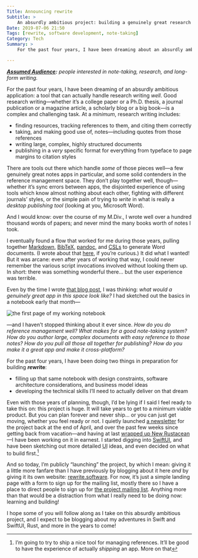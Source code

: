 ```yaml
---
Title: Announcing rewrite
Subtitle: >
    An absurdly ambitious project: building a genuinely great research writing app.
Date: 2019-07-06 21:50
Tags: [rewrite, software development, note-taking]
Category: Tech
Summary: >
    For the past four years, I have been dreaming about an absurdly ambitious project: to build a genuinely great research writing app. Today, I’m “kicking off” the project publicly, at rewrite.software.

---
```


<i><b>[Assumed Audience][aa]:</b> people interested in note-taking, research, and long-form writing.</i>

[aa]: https://v4.chriskrycho.com/2018/assumed-audiences.html

For the past four years, I have been dreaming of an absurdly ambitious application: a tool that can actually handle research writing *well*. Good research writing—whether it’s a college paper or a Ph.D. thesis, a journal publication or a magazine article, a scholarly blog or a big book—is a complex and challenging task. At a *minimum*, research writing includes:

- finding resources, tracking references to them, and citing them correctly
- taking, and making good use of, notes—including quotes from those references
- writing large, complex, highly structured documents
- publishing in a *very* specific format for everything from typeface to page margins to citation styles

There are tools out there which handle *some* of those pieces well—a few genuinely great notes apps in particular, and some solid contenders in the reference management space. They don’t play together well, though—whether it’s sync errors between apps, the disjointed experience of using tools which know almost nothing about each other, fighting with different journals’ styles, or the simple pain of trying to *write* in what is really a <i>desktop publishing tool</i> (looking at you, Microsoft Word).

And I would know: over the course of my M.Div., I wrote well over a hundred thousand words of papers; and never mind the many books worth of notes I took.

I eventually found a flow that worked for me during those years, pulling together [Markdown], [BibTeX], [pandoc], and [<abbr title="citation style languages">CSL</abbr>s][CSLs] to generate Word documents. (I wrote about that [here][academic-md], if you’re curious.) It did what I wanted! But it was arcane: even after years of working that way, I could never remember the various script invocations involved without looking them up. In short: there was something wonderful there… but the user experience was terrible.

[academic-md]: https://v4.chriskrycho.com/2015/academic-markdown-and-citations.html
[Markdown]: https://daringfireball.net/projects/markdown
[pandoc]: https://pandoc.org
[BibTeX]: https://en.wikipedia.org/wiki/BibTeX
[CSLs]: https://citationstyles.org

Even by the time I wrote [that blog post][academic-md], I was thinking: <i>what would a genuinely great app in this space look like?</i> I had sketched out the basics in a notebook early that month—

![the first page of my working notebook](https://f001.backblazeb2.com/file/rewrite/first-page.jpeg "a picture of the first page of my working notebook")

—and I haven’t stopped thinking about it ever since. <i>How do you do reference management well? What makes for a good note-taking system? How do you author large, complex documents with easy reference to those notes? How do you pull all those all together for publishing? How do you make it a *great* app *and* make it cross-platform?</i>

For the past four years, I have been doing two things in preparation for building <b><i>re</i>write</b>:

- filling up that same notebook with design constraints, software architecture considerations, and business model ideas
- developing the technical skills I’ll need to actually deliver on that dream

Even with those years of planning, though, I’d be lying if I said I feel ready to take this on: this project is huge. It will take years to get to a minimum viable product. But you can plan forever and never ship… or you can just get moving, whether you feel ready or not. I quietly launched [a newsletter][email] for the project back at the end of April, and over the past few weeks since getting back from vacation—and having at last [wrapped up New Rustacean][NR]—I have been working on it in earnest. I started digging into [SwiftUI], and have been sketching out more detailed <abbr title="user interface">UI</abbr> ideas, and even decided on what to build first.[^first]

[email]: https://buttondown.email/rewrite
[NR]: https://v4.chriskrycho.com/2019/finishing-things-on-the-internet.html
[SwiftUI]: https://developer.apple.com/xcode/swiftui/

[^first]: I’m going to try to ship a nice tool for managing references. It’ll be good to have the experience of actually *shipping* an app. More on that 

And so today, I’m publicly “launching” the project, by which I mean: giving it a little more fanfare than I have previously by blogging about it here *and* by giving it its own website: [rewrite.software]. For now, it’s just a simple landing page with a form to sign up for the mailing list, mostly there so I have a place to direct people to sign up for [the project mailing list][email]. Anything more than that would be a distraction from what I really need to be doing now: learning and building!

[rewrite.software]: https://rewrite.software

I hope some of you will follow along as I take on this absurdly ambitious project, and I expect to be blogging about my adventures in Swift and SwiftUI, Rust, and more in the years to come!
